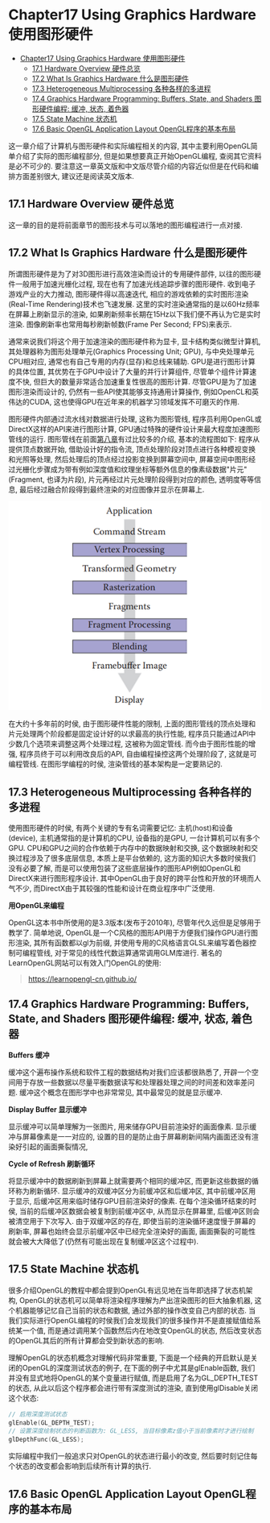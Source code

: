 # Chapter17 Using Graphics Hardware 使用图形硬件

- [Chapter17 Using Graphics Hardware 使用图形硬件](#chapter17-using-graphics-hardware-使用图形硬件)
  - [17.1 Hardware Overview 硬件总览](#171-hardware-overview-硬件总览)
  - [17.2 What Is Graphics Hardware 什么是图形硬件](#172-what-is-graphics-hardware-什么是图形硬件)
  - [17.3 Heterogeneous Multiprocessing 各种各样的多进程](#173-heterogeneous-multiprocessing-各种各样的多进程)
  - [17.4 Graphics Hardware Programming: Buffers, State, and Shaders 图形硬件编程: 缓冲, 状态, 着色器](#174-graphics-hardware-programming-buffers-state-and-shaders-图形硬件编程-缓冲-状态-着色器)
  - [17.5 State Machine 状态机](#175-state-machine-状态机)
  - [17.6 Basic OpenGL Application Layout OpenGL程序的基本布局](#176-basic-opengl-application-layout-opengl程序的基本布局)

这一章介绍了计算机与图形硬件和实际编程相关的内容, 其中主要利用OpenGL简单介绍了实际的图形编程部分, 但是如果想要真正开始OpenGL编程, 查阅其它资料是必不可少的. 要注意这一章英文版和中文版尽管介绍的内容近似但是在代码和编排方面差别很大, 建议还是阅读英文版本.

## 17.1 Hardware Overview 硬件总览

这一章的目的是将前面章节的图形技术与可以落地的图形编程进行一点对接.

## 17.2 What Is Graphics Hardware 什么是图形硬件

所谓图形硬件是为了对3D图形进行高效渲染而设计的专用硬件部件, 以往的图形硬件一般用于加速光栅化过程, 现在也有了加速光线追踪步骤的图形硬件. 收到电子游戏产业的大力推动, 图形硬件得以高速迭代, 相应的游戏依赖的实时图形渲染(Real-Time Rendering)技术也飞速发展. 这里的实时渲染通常指的是以60Hz频率在屏幕上刷新显示的渲染, 如果刷新频率长期在15Hz以下我们便不再认为它是实时渲染. 图像刷新率也常用每秒刷新帧数(Frame Per Second; FPS)来表示. 

通常来说我们将这个用于加速渲染的图形硬件称为显卡, 显卡结构类似微型计算机, 其处理器称为图形处理单元(Graphics Processing Unit; GPU), 与中央处理单元CPU相对应, 通常也有自己专用的内存(显存)和总线来辅助. GPU是进行图形计算的具体位置, 其优势在于GPU中设计了大量的并行计算组件, 尽管单个组件计算速度不快, 但巨大的数量非常适合加速重复性很高的图形计算. 尽管GPU是为了加速图形渲染而设计的, 仍然有一些API使其能够支持通用计算操作, 例如OpenCL和英伟达的CUDA, 这也使得GPU在近年来的机器学习领域发挥不可磨灭的作用.

图形硬件内部通过流水线对数据进行处理, 这称为图形管线, 程序员利用OpenGL或DirectX这样的API来进行图形计算, GPU通过特殊的硬件设计来最大程度加速图形管线的运行. 图形管线在前面[第八章](./../Chapter8%20The%20Graphics%20Pipeline%20图形管线/README.md)有过比较多的介绍, 基本的流程图如下: 程序从提供顶点数据开始, 借助设计好的指令流, 顶点处理阶段对顶点进行各种模视变换和光照等处理, 然后处理后的顶点经过投影变换到屏幕空间中, 屏幕空间中图形经过光栅化步骤成为带有例如深度值和纹理坐标等额外信息的像素级数据"片元"(Fragment, 也译为片段), 片元再经过片元处理阶段得到对应的颜色, 透明度等等信息, 最后经过融合阶段得到最终渲染的对应图像并显示在屏幕上.

![picture 1](Media/36e40b2a1e6de7706369ce8bd5adb992fb0f7d002748b503957feb2dbcc58efb.png)  

在大约十多年前的时侯, 由于图形硬件性能的限制, 上面的图形管线的顶点处理和片元处理两个阶段都是固定设计好的以求最高的执行性能, 程序员只能通过API中少数几个选项来调整这两个处理过程, 这被称为固定管线. 而今由于图形性能的增强, 程序员终于可以利用改良后的API, 自由编程操控这两个处理阶段了, 这就是可编程管线. 在图形学编程的时侯, 渲染管线的基本架构是一定要熟记的.

## 17.3 Heterogeneous Multiprocessing 各种各样的多进程

使用图形硬件的时侯, 有两个关键的专有名词需要记忆: 主机(host)和设备(device), 主机通常指的是计算机的CPU, 设备指的是GPU, 一台计算机可以有多个GPU. CPU和GPU之间的合作依赖于内存中的数据映射和交换, 这个数据映射和交换过程涉及了很多底层信息, 本质上是平台依赖的, 这方面的知识大多数时侯我们没有必要了解, 而是可以使用包装了这些底层操作的图形API例如OpenGL和DirectX来进行图形程序设计. 其中OpenGL由于良好的跨平台性和开放的环境而人气不少, 而DirectX由于其较强的性能和设计在商业程序中广泛使用.

**用OpenGL来编程**

OpenGL这本书中所使用的是3.3版本(发布于2010年), 尽管年代久远但是足够用于教学了. 简单地说, OpenGL是一个C风格的图形API用于方便我们操作GPU进行图形渲染, 其所有函数都以gl为前缀, 并使用专用的C风格语言GLSL来编写着色器控制可编程管线, 对于常见的线性代数运算通常调用GLM库进行. 著名的LearnOpenGL网站可以有效入门OpenGL的使用:

> https://learnopengl-cn.github.io/

## 17.4 Graphics Hardware Programming: Buffers, State, and Shaders 图形硬件编程: 缓冲, 状态, 着色器

**Buffers 缓冲**

缓冲这个遍布操作系统和软件工程的数据结构对我们应该都很熟悉了, 开辟一个空间用于存放一些数据以尽量平衡数据读写和处理器处理之间的时间差和效率差问题. 缓冲这个概念在图形学中也非常常见, 其中最常见的就是显示缓冲.

**Display Buffer 显示缓冲**

显示缓冲可以简单理解为一张图片, 用来储存GPU目前渲染好的画面像素. 显示缓冲与屏幕像素是一一对应的, 设置的目的是防止由于屏幕刷新间隔内画面还没有渲染好引起的画面撕裂情况, 

**Cycle of Refresh 刷新循环**

将显示缓冲中的数据刷新到屏幕上就需要两个相同的缓冲区, 而更新这些数据的循环称为刷新循环. 显示缓冲的双缓冲区分为前缓冲区和后缓冲区, 其中前缓冲区用于显示, 后缓冲区用来临时储存GPU目前渲染好的像素. 在每个渲染循环结束的时侯, 当前的后缓冲区数据会被复制到前缓冲区中, 从而显示在屏幕里, 后缓冲区则会被清空用于下次写入. 由于双缓冲区的存在, 即使当前的渲染循环速度慢于屏幕的刷新率, 屏幕也始终会显示前缓冲区中已经完全渲染好的画面, 画面撕裂的可能性就会被大大降低了(仍然有可能出现在复制缓冲区这个过程中).

## 17.5 State Machine 状态机

很多介绍OpenGL的教程中都会提到OpenGL有远见地在当年即选择了状态机架构, OpenGL的状态机可以简单将渲染程序理解为产出渲染图形的巨大抽象机器, 这个机器能够记忆自己当前的状态和数据, 通过外部的操作改变自己内部的状态. 当我们实际进行OpenGL编程的时侯我们会发现我们的很多操作并不是直接赋值给系统某一个值, 而是通过调用某个函数然后内在地改变OpenGL的状态, 然后改变状态的OpenGL其后的所有计算都会受到新状态的影响.

理解OpenGL的状态机概念对理解代码非常重要, 下面是一个经典的开启默认是关闭的OpenGL的深度测试状态的例子, 在下面的例子中尤其是glEnable函数, 我们并没有显式地将OpenGL的某个变量进行赋值, 而是启用了名为GL_DEPTH_TEST的状态, 从此以后这个程序都会进行带有深度测试的渲染, 直到使用glDisable关闭这个状态:

```C++
// 启用深度测试状态
glEnable(GL_DEPTH_TEST);    
// 设置深度绘制状态的判断函数为: GL_LESS, 当目标像素z值小于当前像素时才进行绘制
glDepthFunc(GL_LESS);   
```

实际编程中我们一般追求只对OpenGL的状态进行最小的改变, 然后要时刻记住每个状态的改变都会影响到后续所有计算的执行.

## 17.6 Basic OpenGL Application Layout OpenGL程序的基本布局